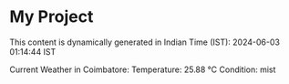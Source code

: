 # My Project

This content is dynamically generated in Indian Time (IST): 2024-06-03 01:14:44 IST


Current Weather in Coimbatore:
Temperature: 25.88 °C
Condition: mist
